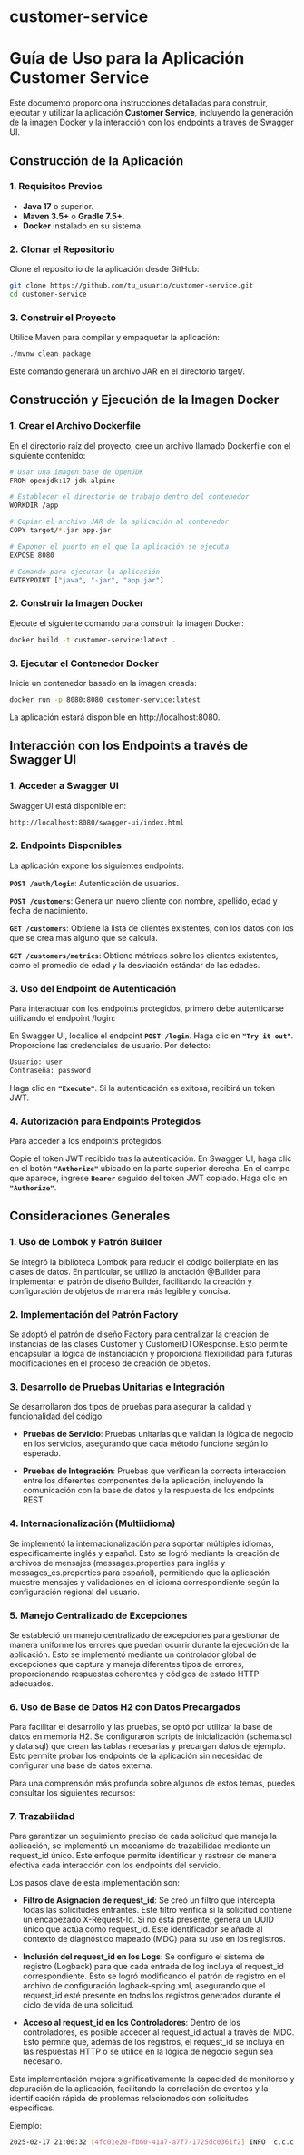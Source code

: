 # customer-service
# Guía de Uso para la Aplicación Customer Service

Este documento proporciona instrucciones detalladas para construir, ejecutar y utilizar la aplicación **Customer Service**, incluyendo la generación de la imagen Docker y la interacción con los endpoints a través de Swagger UI.

## Construcción de la Aplicación

### 1. Requisitos Previos

- **Java 17** o superior.
- **Maven 3.5+** o **Gradle 7.5+**.
- **Docker** instalado en su sistema.

### 2. Clonar el Repositorio

Clone el repositorio de la aplicación desde GitHub:

```bash
git clone https://github.com/tu_usuario/customer-service.git
cd customer-service
```

### 3. Construir el Proyecto
Utilice Maven para compilar y empaquetar la aplicación:

```bash
./mvnw clean package
```

Este comando generará un archivo JAR en el directorio target/.

## Construcción y Ejecución de la Imagen Docker
### 1. Crear el Archivo Dockerfile
   En el directorio raíz del proyecto, cree un archivo llamado Dockerfile con el siguiente contenido:
```bash
# Usar una imagen base de OpenJDK
FROM openjdk:17-jdk-alpine

# Establecer el directorio de trabajo dentro del contenedor
WORKDIR /app

# Copiar el archivo JAR de la aplicación al contenedor
COPY target/*.jar app.jar

# Exponer el puerto en el que la aplicación se ejecuta
EXPOSE 8080

# Comando para ejecutar la aplicación
ENTRYPOINT ["java", "-jar", "app.jar"]
```

### 2. Construir la Imagen Docker
   Ejecute el siguiente comando para construir la imagen Docker:

```bash
docker build -t customer-service:latest .
```

### 3. Ejecutar el Contenedor Docker
   Inicie un contenedor basado en la imagen creada:

```bash
docker run -p 8080:8080 customer-service:latest
```

La aplicación estará disponible en http://localhost:8080.

## Interacción con los Endpoints a través de Swagger UI
### 1. Acceder a Swagger UI
   Swagger UI está disponible en:

```bash
http://localhost:8080/swagger-ui/index.html
```

### 2. Endpoints Disponibles
   La aplicación expone los siguientes endpoints:

**`POST /auth/login`**: Autenticación de usuarios.

**`POST /customers`**: Genera un nuevo cliente con nombre, apellido, edad y fecha de nacimiento.

**`GET /customers`**: Obtiene la lista de clientes existentes, con los datos con los que se crea mas alguno que se calcula.

**`GET /customers/metrics`**: Obtiene métricas sobre los clientes existentes, como el promedio de edad y la desviación estándar de las edades.

### 3. Uso del Endpoint de Autenticación
   Para interactuar con los endpoints protegidos, primero debe autenticarse utilizando el endpoint /login:

En Swagger UI, localice el endpoint **`POST /login`**.
Haga clic en **`"Try it out"`**.
Proporcione las credenciales de usuario. Por defecto:
```bash
Usuario: user
Contraseña: password
```
Haga clic en **`"Execute"`**.
Si la autenticación es exitosa, recibirá un token JWT.

### 4. Autorización para Endpoints Protegidos
   Para acceder a los endpoints protegidos:

Copie el token JWT recibido tras la autenticación.
En Swagger UI, haga clic en el botón **`"Authorize"`** ubicado en la parte superior derecha.
En el campo que aparece, ingrese **`Bearer`** seguido del token JWT copiado.
Haga clic en **`"Authorize"`**.

## Consideraciones Generales

### 1. Uso de Lombok y Patrón Builder

Se integró la biblioteca Lombok para reducir el código boilerplate en las clases de datos. En particular, se utilizó la anotación @Builder para implementar el patrón de diseño Builder, facilitando la creación y configuración de objetos de manera más legible y concisa.

### 2. Implementación del Patrón Factory

Se adoptó el patrón de diseño Factory para centralizar la creación de instancias de las clases Customer y CustomerDTOResponse. Esto permite encapsular la lógica de instanciación y proporciona flexibilidad para futuras modificaciones en el proceso de creación de objetos.

### 3. Desarrollo de Pruebas Unitarias e Integración

Se desarrollaron dos tipos de pruebas para asegurar la calidad y funcionalidad del código:

- **Pruebas de Servicio**: Pruebas unitarias que validan la lógica de negocio en los servicios, asegurando que cada método funcione según lo esperado.

- **Pruebas de Integración**: Pruebas que verifican la correcta interacción entre los diferentes componentes de la aplicación, incluyendo la comunicación con la base de datos y la respuesta de los endpoints REST.

### 4. Internacionalización (Multiidioma)

Se implementó la internacionalización para soportar múltiples idiomas, específicamente inglés y español. Esto se logró mediante la creación de archivos de mensajes (messages.properties para inglés y messages_es.properties para español), permitiendo que la aplicación muestre mensajes y validaciones en el idioma correspondiente según la configuración regional del usuario.

### 5. Manejo Centralizado de Excepciones

Se estableció un manejo centralizado de excepciones para gestionar de manera uniforme los errores que puedan ocurrir durante la ejecución de la aplicación. Esto se implementó mediante un controlador global de excepciones que captura y maneja diferentes tipos de errores, proporcionando respuestas coherentes y códigos de estado HTTP adecuados.

### 6. Uso de Base de Datos H2 con Datos Precargados

Para facilitar el desarrollo y las pruebas, se optó por utilizar la base de datos en memoria H2. Se configuraron scripts de inicialización (schema.sql y data.sql) que crean las tablas necesarias y precargan datos de ejemplo. Esto permite probar los endpoints de la aplicación sin necesidad de configurar una base de datos externa.

Para una comprensión más profunda sobre algunos de estos temas, puedes consultar los siguientes recursos:

### 7. Trazabilidad

Para garantizar un seguimiento preciso de cada solicitud que maneja la aplicación, se implementó un mecanismo de trazabilidad mediante un request_id único. Este enfoque permite identificar y rastrear de manera efectiva cada interacción con los endpoints del servicio.

Los pasos clave de esta implementación son:

- **Filtro de Asignación de request_id**: Se creó un filtro que intercepta todas las solicitudes entrantes. Este filtro verifica si la solicitud contiene un encabezado X-Request-Id. Si no está presente, genera un UUID único que actúa como request_id. Este identificador se añade al contexto de diagnóstico mapeado (MDC) para su uso en los registros.

- **Inclusión del request_id en los Logs**: Se configuró el sistema de registro (Logback) para que cada entrada de log incluya el request_id correspondiente. Esto se logró modificando el patrón de registro en el archivo de configuración logback-spring.xml, asegurando que el request_id esté presente en todos los registros generados durante el ciclo de vida de una solicitud.

- **Acceso al request_id en los Controladores**: Dentro de los controladores, es posible acceder al request_id actual a través del MDC. Esto permite que, además de los registros, el request_id se incluya en las respuestas HTTP o se utilice en la lógica de negocio según sea necesario.

Esta implementación mejora significativamente la capacidad de monitoreo y depuración de la aplicación, facilitando la correlación de eventos y la identificación rápida de problemas relacionados con solicitudes específicas.

Ejemplo:
```bash
2025-02-17 21:00:32 [4fc01e20-fb60-41a7-a7f7-1725dc0361f2] INFO  c.c.c.controller.CustomerController - Getting customer metrics2025-02-17 21:00:32 [4fc01e20-fb60-41a7-a7f7-1725dc0361f2] INFO  c.c.c.controller.CustomerController - Getting customer metrics
```